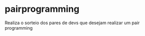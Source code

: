 pairprogramming
===============

Realiza o sorteio dos pares de devs que desejam realizar um pair programming
